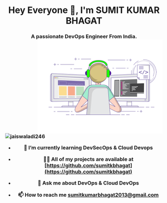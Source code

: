 <h1 align="center">Hey Everyone 👋, I'm SUMIT KUMAR BHAGAT</h1>

<h3 align="center">A passionate DevOps Engineer From India. 
<img align="right" alt="Coding" width="400" src="https://raw.githubusercontent.com/devSouvik/devSouvik/master/gif3.gif">

<p align="left"> <img src="https://komarev.com/ghpvc/?username=jaiswaladi246&label=Profile%20views&color=0e75b6&style=flat" alt="jaiswaladi246" /> </p>



- 🌱 I’m currently learning **DevSecOps & Cloud Devops**

- 👨‍💻 All of my projects are available at [https://github.com/sumitkbhagat](https://github.com/sumitkbhagat)

- 💬 Ask me about **DevOps & Cloud DevOps**

- 📫 How to reach me **sumitkumarbhagat2013@gmail.com**
